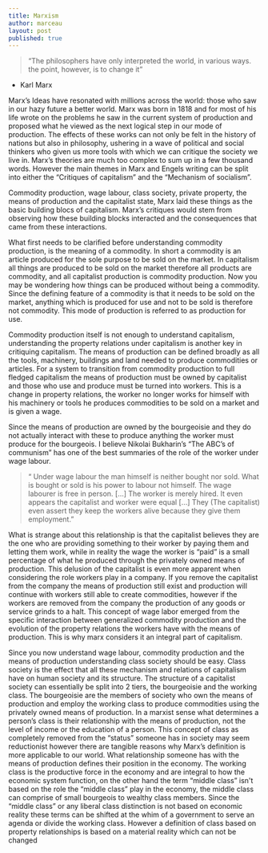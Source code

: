 ```yaml
---
title: Marxism
author: marceau
layout: post
published: true
---
```



> “The philosophers have only interpreted the world, in various ways. the point, however, is to change it”
- Karl Marx

Marx’s Ideas have resonated with millions across the world: those who saw in our hazy future a better world. Marx was born in 1818 and for most of his life wrote on the problems he saw in the current system of production and proposed what he viewed as the next logical step in our mode of production. The effects of these works can not only be felt in the history of nations but also in philosophy, ushering in a wave of political and social thinkers who given us more tools with which we can critique the society we live in. Marx’s theories are much too complex to sum up in a few thousand words. However the main themes in Marx and Engels writing can be split into either the “Critiques of capitalism” and the “Mechanism of socialism”.

Commodity production, wage labour, class society, private property, the means of production and the capitalist state, Marx laid these things as the basic building blocs of capitalism.
Marx’s critiques would stem from observing how these building blocks interacted and the consequences that came from these interactions. 

What first needs to be clarified before understanding commodity production, is the meaning of a commodity. In short a commodity is an article produced for the sole purpose to be sold on the market. In capitalism all things are produced to be sold on the market therefore all products are commodity, and all capitalist production is commodity production. Now you may be wondering how things can be produced without being a commodity. Since the defining feature of a commodity is that it needs to be sold on the market, anything which is produced for use and not to be sold is therefore not commodity. This mode of production is referred to as production for use. 

Commodity production itself is not enough to understand capitalism, understanding the property relations under capitalism is another key in critiquing capitalism.
The means of production can be defined broadly as all the tools, machinery, buildings and land needed to produce commodities or articles. For a system to transition from commodity production to full fledged capitalism the means of production must be owned by capitalist and those who use and produce must be turned into workers. This is a change in property relations, the worker no longer works for himself with his machinery or tools he produces commodities to be sold on a market and is given a wage. 

Since the means of production are owned by the bourgeoisie and they do not actually interact with these to produce anything the worker must produce for the bourgeois. I believe Nikolai Bukharin’s “The ABC’s of communism” has one of the best summaries of the role of the worker under wage labour.

> “ Under wage labour the man himself is neither bought nor sold. What is bought or sold is his power to labour not himself. The wage labourer is free in person. [...] The worker is merely hired. It even appears the capitalist and worker were equal [...] They (The capitalist) even assert they keep the workers alive because they give them employment.”
 
What is strange about this relationship is that the capitalist believes they are the one who are providing something to their worker by paying them and letting them work,  while in reality the wage the worker is “paid” is a small percentage of what he produced through the privately owned means of production. This delusion of the capitalist is even more apparent when considering the role workers play in a company. If you remove the capitalist from the company the means of production still exist and production  will continue with workers still able to create commodities, however if the workers are removed from the company the production of any goods or service grinds to a halt. 
This concept of wage labor emerged from the specific interaction between generalized commodity production and the evolution of the property relations the workers have with the means of production. This is why marx considers it an integral part of capitalism.

Since you now understand wage labour, commodity production and the means of production understanding class society should be easy. Class society is the effect that all these mechanism and relations of capitalism have on human society and its structure. The structure of a capitalist society can essentially be split into 2 tiers, the bourgeoisie and the working class. The bourgeoisie are the members of society who own the means of production and employ the working class to produce commodities using the privately owned means of production. In a marxist sense what determines a person’s class is their relationship with the means of production, not the level of income or the education of a person. This concept of class as completely removed from the “status” someone has in society may seem reductionist however there are tangible reasons why Marx’s definition is more applicable to our world.
What relationship someone has with the means of production defines their position in the economy. The working class is the productive force in the economy and are integral to how the economic system function, on the other hand the term “middle class” isn't based on the role the “middle class” play in the economy, the middle class can comprise of small bourgeois to wealthy class members. Since the “middle class” or any liberal class distinction is not based on economic reality these terms can be shifted at the whim of a government to serve an agenda or divide the working class. However a definition of class based on property relationships is based on a material reality which can not be changed
